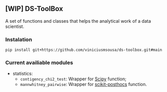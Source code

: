 ## [WIP] DS-ToolBox

A set of functions and classes that helps the analytical work of a data scientist.  

### Instalation

```
pip install git+https://github.com/viniciusmsousa/ds-toolbox.git#main
```

### Current availiable modules

- statistics:
    - `contigency_chi2_test`: Wrapper for [Scipy](https://github.com/scipy/scipy) function;
    - `mannwhitney_pairwise`: Wrapper for [scikit-posthocs](https://github.com/maximtrp/scikit-posthocs) function.